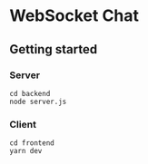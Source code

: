 # WebSocket Chat

## Getting started


### Server

```
cd backend
node server.js
```

### Client

```
cd frontend
yarn dev
```